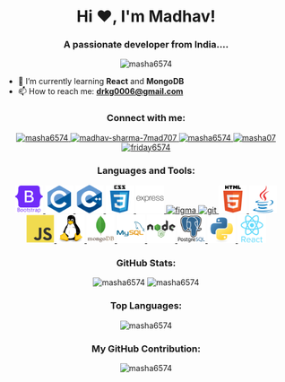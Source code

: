 <h1 align="center">Hi ❤️, I'm Madhav!</h1>
<h3 align="center">A passionate developer from India....</h3>

<p align="center"> 
  <img src="https://komarev.com/ghpvc/?username=masha6574&label=Profile%20views&color=0e75b6&style=flat-square&logo=github&logoColor=white" alt="masha6574" width="250" />
</p>

- 🌱 I’m currently learning **React** and **MongoDB**
- 📫 How to reach me: **drkg0006@gmail.com**

<h3 align="center">Connect with me:</h3>
<p align="center">
  <a href="https://twitter.com/masha6574" target="blank">
    <img src="https://raw.githubusercontent.com/rahuldkjain/github-profile-readme-generator/master/src/images/icons/Social/twitter.svg" alt="masha6574" height="30" width="40" />
  </a>
  <a href="https://linkedin.com/in/madhav-sharma-7mad707" target="blank">
    <img src="https://raw.githubusercontent.com/rahuldkjain/github-profile-readme-generator/master/src/images/icons/Social/linked-in-alt.svg" alt="madhav-sharma-7mad707" height="30" width="40" />
  </a>
  <a href="https://codesandbox.com/masha6574" target="blank">
    <img src="https://raw.githubusercontent.com/rahuldkjain/github-profile-readme-generator/master/src/images/icons/Social/codesandbox.svg" alt="masha6574" height="30" width="40" />
  </a>
  <a href="https://www.hackerrank.com/masha07" target="blank">
    <img src="https://raw.githubusercontent.com/rahuldkjain/github-profile-readme-generator/master/src/images/icons/Social/hackerrank.svg" alt="masha07" height="30" width="40" />
  </a>
  <a href="https://www.leetcode.com/friday6574" target="blank">
    <img src="https://raw.githubusercontent.com/rahuldkjain/github-profile-readme-generator/master/src/images/icons/Social/leet-code.svg" alt="friday6574" height="30" width="40" />
  </a>
</p>

<h3 align="center">Languages and Tools:</h3>
<p align="center">
  <!-- Each icon has an improved hover effect and spacing -->
  <a href="https://getbootstrap.com" target="_blank" rel="noreferrer"> 
    <img src="https://raw.githubusercontent.com/devicons/devicon/master/icons/bootstrap/bootstrap-plain-wordmark.svg" alt="bootstrap" width="50" height="50" class="icon-hover"/>
  </a>
  <a href="https://www.cprogramming.com/" target="_blank" rel="noreferrer"> 
    <img src="https://raw.githubusercontent.com/devicons/devicon/master/icons/c/c-original.svg" alt="c" width="50" height="50" class="icon-hover"/>
  </a>
  <a href="https://www.w3schools.com/cpp/" target="_blank" rel="noreferrer"> 
    <img src="https://raw.githubusercontent.com/devicons/devicon/master/icons/cplusplus/cplusplus-original.svg" alt="cplusplus" width="50" height="50" class="icon-hover"/>
  </a>
  <a href="https://www.w3schools.com/css/" target="_blank" rel="noreferrer"> 
    <img src="https://raw.githubusercontent.com/devicons/devicon/master/icons/css3/css3-original-wordmark.svg" alt="css3" width="50" height="50" class="icon-hover"/>
  </a>
  <a href="https://expressjs.com" target="_blank" rel="noreferrer"> 
    <img src="https://raw.githubusercontent.com/devicons/devicon/master/icons/express/express-original-wordmark.svg" alt="express" width="50" height="50" class="icon-hover"/>
  </a>
  <a href="https://www.figma.com/" target="_blank" rel="noreferrer"> 
    <img src="https://www.vectorlogo.zone/logos/figma/figma-icon.svg" alt="figma" width="50" height="50" class="icon-hover"/>
  </a>
  <a href="https://git-scm.com/" target="_blank" rel="noreferrer"> 
    <img src="https://www.vectorlogo.zone/logos/git-scm/git-scm-icon.svg" alt="git" width="50" height="50" class="icon-hover"/>
  </a>
  <a href="https://www.w3.org/html/" target="_blank" rel="noreferrer"> 
    <img src="https://raw.githubusercontent.com/devicons/devicon/master/icons/html5/html5-original-wordmark.svg" alt="html5" width="50" height="50" class="icon-hover"/>
  </a>
  <a href="https://www.java.com" target="_blank" rel="noreferrer"> 
    <img src="https://raw.githubusercontent.com/devicons/devicon/master/icons/java/java-original.svg" alt="java" width="50" height="50" class="icon-hover"/>
  </a>
  <a href="https://developer.mozilla.org/en-US/docs/Web/JavaScript" target="_blank" rel="noreferrer"> 
    <img src="https://raw.githubusercontent.com/devicons/devicon/master/icons/javascript/javascript-original.svg" alt="javascript" width="50" height="50" class="icon-hover"/>
  </a>
  <a href="https://www.linux.org/" target="_blank" rel="noreferrer"> 
    <img src="https://raw.githubusercontent.com/devicons/devicon/master/icons/linux/linux-original.svg" alt="linux" width="50" height="50" class="icon-hover"/>
  </a>
  <a href="https://www.mongodb.com/" target="_blank" rel="noreferrer"> 
    <img src="https://raw.githubusercontent.com/devicons/devicon/master/icons/mongodb/mongodb-original-wordmark.svg" alt="mongodb" width="50" height="50" class="icon-hover"/>
  </a>
  <a href="https://www.mysql.com/" target="_blank" rel="noreferrer"> 
    <img src="https://raw.githubusercontent.com/devicons/devicon/master/icons/mysql/mysql-original-wordmark.svg" alt="mysql" width="50" height="50" class="icon-hover"/>
  </a>
  <a href="https://nodejs.org" target="_blank" rel="noreferrer"> 
    <img src="https://raw.githubusercontent.com/devicons/devicon/master/icons/nodejs/nodejs-original-wordmark.svg" alt="nodejs" width="50" height="50" class="icon-hover"/>
  </a>
  <a href="https://www.postgresql.org" target="_blank" rel="noreferrer"> 
    <img src="https://raw.githubusercontent.com/devicons/devicon/master/icons/postgresql/postgresql-original-wordmark.svg" alt="postgresql" width="50" height="50" class="icon-hover"/>
  </a>
  <a href="https://www.python.org" target="_blank" rel="noreferrer"> 
    <img src="https://raw.githubusercontent.com/devicons/devicon/master/icons/python/python-original.svg" alt="python" width="50" height="50" class="icon-hover"/>
  </a>
  <a href="https://reactjs.org/" target="_blank" rel="noreferrer"> 
    <img src="https://raw.githubusercontent.com/devicons/devicon/master/icons/react/react-original-wordmark.svg" alt="react" width="50" height="50" class="icon-hover"/>
  </a>
</p>

<h3 align="center">GitHub Stats:</h3>
<p align="center">
  <img height="150" src="https://github-readme-stats.vercel.app/api?username=masha6574&show_icons=true&theme=radical&hide_border=true" alt="masha6574" />
  <img height="150" src="https://github-readme-streak-stats.herokuapp.com/?user=masha6574&theme=radical&hide_border=true" alt="masha6574" />
</p>

<h3 align="center">Top Languages:</h3>
<p align="center">
  <img src="https://github-readme-stats.vercel.app/api/top-langs?username=masha6574&show_icons=true&locale=en&layout=compact&theme=radical&hide_border=true" alt="masha6574" />
</p>

<!-- Hover animation for skills icons -->
<style>
  .icon-hover {
    transition: transform 0.3s ease-in-out, box-shadow 0.3s ease-in-out;
  }
  .icon-hover:hover {
    transform: scale(1.1);
    box-shadow: 0 4px 12px rgba(0, 0, 0, 0.2);
  }
</style>

<!-- GitHub Contribution Graph -->
<h3 align="center">My GitHub Contribution:</h3>
<p align="center">
  <img src="https://activity-graph.herokuapp.com/graph?username=masha6574&theme=github" alt="masha6574" />
</p>
